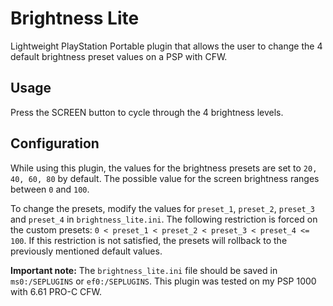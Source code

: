 # Brightness Lite

Lightweight PlayStation Portable plugin that allows the user to change the 4 default brightness preset values on a PSP with CFW.

## Usage

Press the SCREEN button to cycle through the 4 brightness levels.

## Configuration

While using this plugin, the values for the brightness presets are set to `20, 40, 60, 80` by default. The possible value for the screen brightness ranges between `0` and `100`.

To change the presets, modify the values for `preset_1`, `preset_2`, `preset_3` and `preset_4` in `brightness_lite.ini`. The following restriction is forced on the custom presets: `0 < preset_1 < preset_2 < preset_3 < preset_4 <= 100`. If this restriction is not satisfied, the presets will rollback to the previously mentioned default values.

**Important note:** The `brightness_lite.ini` file should be saved in `ms0:/SEPLUGINS` or `ef0:/SEPLUGINS`. This plugin was tested on my PSP 1000 with 6.61 PRO-C CFW.
